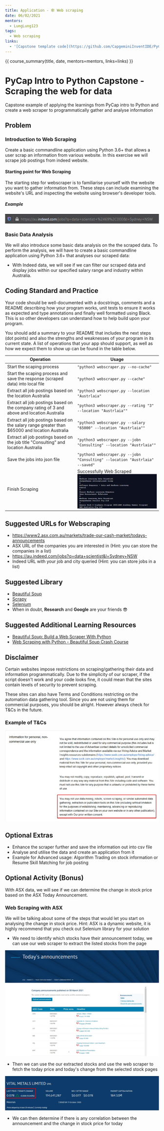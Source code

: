```yaml
---
title: Application - 🕸️ Web scraping
date: 06/02/2021
mentors: 
  - LungLung123
tags:
  - Web scraping
links:
  - '[Capstone template code](https://github.com/CapgeminiInventIDE/PyCap/tree/main/src/intro-to-python/capstone/web_scraping){target=_blank}'
---
```


{{ course_summary(title, date, mentors=mentors, links=links) }}

# PyCap Intro to Python Capstone - Scraping the web for data

Capstone example of applying the learnings from PyCap intro to Python and create a web scraper to programmatically gather and analyse information

## Problem

### Introduction to Web Scraping

Create a basic commandline application using Python 3.6+ that allows a user scrap an information from various website.
In this exercise we will scrape job postings from indeed website.

#### Starting point for Web Scraping

The starting step for webscraper is to familiarise yourself with the website you want to gather information from. These steps can include examining the website's URL
and inspecting the website using browser's developer tools.

##### Example

![indeed's URL](../../assets/imgs/indeed_url.png)

### Basic Data Analysis

We will also introduce some basic data analysis on the the scraped data.
To perform the analysis, we will have to create a basic commandline application using Python 3.6+ that analyses our scraped data:

- With Indeed data, we will see if we can filter our scraped data and display jobs within our specified salary range and industry within Australia.

## Coding Standard and Practice

Your code should be well-documented with a docstrings, comments and a README describing how your program works, unit tests to ensure it works as expected and type annotations and finally well formatted using Black. This is so other developers can understand how to help build upon your program.

You should add a summary to your README that includes the next steps (dot points) and also the strengths and weaknesses of your program in its current state.
A list of operations that your app should support, as well as how we expect them to show up can be found in the table below.

| Operation                                            | Usage |
|------------------------------------------------------|-------|
| Start the scaping process| `"python3 webscraper.py --no-cache"` |
| Start the scaping process and save the response (scraped data) into local file | `"python3 webscraper.py --cache"`|
| Extract all job postings based on the location Australia | `"python3 webscraper.py --location "Austrlaia"` |
| Extract all job postings based on the company rating of 3 and above and location Australia | `"python3 webscraper.py --rating "3" --location "Austrlaia""`|
| Extract all job postings based on the salary range greater than $65000 and location Australia | `"python3 webscraper.py --salary "65000" --location "Austrlaia""`|
| Extract all job postings based on the job title "Consulting" and location Australia | `"python3 webscraper.py --jobn "Consulting" --location "Austrlaia""`|
| Save the jobs into json file | `"python3 webscraper.py --jobn "Consulting" --location "Austrlaia" --saved"` |
| Finish Scraping | Successfully Web Scraped ![Example of scraped data from indeed](../../assets/imgs/job_scraped.jpg) |

## Suggested URLs for Webscraping

- <https://www2.asx.com.au/markets/trade-our-cash-market/todays-announcements>
- ASX URL of the companies you are interested in (Hint: you can store the companies in a list)
- <https://au.indeed.com/jobs?q=data+scientist&l=Sydney+NSW>
- Indeed URL with your job and city queried (Hint: you can store jobs in a list)

## Suggested Library

- [Beautiful Soup](https://www.crummy.com/software/BeautifulSoup/bs4/doc/)
- [Scrapy](https://scrapy.org/)
- [Selenium](https://selenium-python.readthedocs.io/)
- When in doubt, **Research** and **Google** are your friends :sunglasses:

## Suggested Additional Learning Resources

- [Beautiful Soup: Build a Web Scraper With Python](https://realpython.com/beautiful-soup-web-scraper-python/#challenges-of-web-scraping)
- [Web Scraping with Python - Beautiful Soup Crash Course](https://www.youtube.com/watch?v=XVv6mJpFOb0)

## Disclaimer

Certain websites impose restrictions on scraping/gathering their data and information programmatically.
Due to the simplicity of our scraper, if the script doesn't work and your code looks fine, it could mean that the sites contain levels of security to prevent
scraping.

These sites can also have Terms and Conditions restricting on the automation data gathering tool.
Since you are not using them for commercial purposes, you should be alright. However always check for T&Cs in the future.

### Example of T&Cs

![Seek's T&Cs](../../assets/imgs/web_scrap_TOS.jpg)

## Optional Extras

- Enhance the scraper further and save the information out into csv file
- Analyse and utilise the data and create an application from it
- Example for Advanced usage: Algorithm Trading on stock information or Resume Skill Matching for job posting

## Optional Activity (Bonus)

With ASX data, we will see if we can determine the change in stock price based on the ASX Today Announcement.

### Web Scraping with ASX

We will be talking about some of the steps that would let you start on analysing the change in stock price.
Hint: ASX is a dynamic website, it is highly recommend that you check out Selenium library for your solution

- We need to identify which stocks have their announcement today, we can use our web scraper to extract the listed stocks from the page

![Today's Announcement](../../assets/imgs/today_annoucement.jpg)

- Then we can use the our extracted stocks and use the web scraper to fetch the today price and today's change from the selected stock pages

![Example of stock page](../../assets/imgs/stock_price.jpg)

- We can then determine if there is any correlation between the announcement and the change in stock price for today
